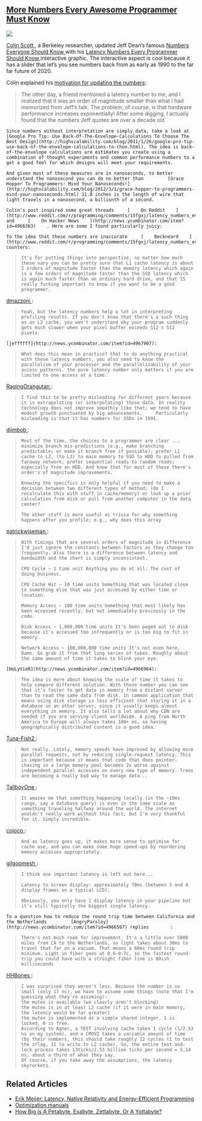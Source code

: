 ## [More Numbers Every Awesome Programmer Must Know](/blog/2013/1/15/more-numbers-every-awesome-programmer-must-know.html)

    

    

![](http://farm9.staticflickr.com/8476/8380608425_574817758a_o.jpg)

[    Colin Scott    ](http://www.eecs.berkeley.edu/~rcs/index.html)    , a Berkeley researcher, updated Jeff Dean’s famous     [    Numbers Everyone Should Know    ](http://highscalability.com/numbers-everyone-should-know)     with his     [    Latency Numbers Every Programmer Should Know    ](http://www.eecs.berkeley.edu/~rcs/research/interactive_latency.html)     interactive graphic. The interactive aspect is cool because it has a slider that let’s you see numbers back from as early as 1990 to the far far future of 2020.     

Colin explained his [motivation for updating the numbers](http://colin-scott.github.com/blog/2012/12/24/latency-trends/):

> The other day, a friend mentioned a latency number to me, and I realized that it was an order of magnitude smaller than what I had memorized from Jeff’s talk. The problem, of course, is that hardware performance increases exponentially! After some digging, I actually found that the numbers Jeff quotes are over a decade old

    Since numbers without interpretation are simply data, take a look at         [Google Pro Tip: Use Back-Of-The-Envelope-Calculations To Choose The Best Design](http://highscalability.com/blog/2011/1/26/google-pro-tip-use-back-of-the-envelope-calculations-to-choo.html). The idea is back-of-the-envelope calculations are estimates you create using a combination of thought experiments and common performance numbers to a get a good feel for which designs will meet your requirements.      

    And given most of these measures are in nanoseconds, to better understand the nanosecond you can do no better than         [Grace Hopper To Programmers: Mind Your Nanoseconds!](http://highscalability.com/blog/2012/3/1/grace-hopper-to-programmers-mind-your-nanoseconds.html) 11.8 inches is the length of wire that light travels in a nanosecond, a billionth of a second.      

    Colin's post inspired some great threads     [    On Reddit    ](http://www.reddit.com/r/programming/comments/15fgxj/latency_numbers_every_programmer_should_know_by/)     and     [    On Hacker News    ](http://news.ycombinator.com/item?id=4966363)    . Here are some I found particularly juicy:      

    To the idea that these numbers are inaccurate     [    Beckneard    ](http://www.reddit.com/r/programming/comments/15fgxj/latency_numbers_every_programmer_should_know_by/c7m3e7y)     counters:    

>     It's for putting things into perspective, no matter how much these vary you can be pretty sure that L1 cache latency is about 2 orders of magnitude faster than the memory latency which again is a few orders of magnitude faster than the SSD latency which is again much faster than an ordinary hard drive, and that IS really fucking important to know if you want to be a good programmer.    

[    dmazzoni    ](http://www.reddit.com/r/programming/comments/15fgxj/latency_numbers_every_programmer_should_know_by/c7mp7gh)    :    

>     Yeah, but the latency numbers help a lot in interpreting profiling results. If you don't know that there's a such thing as an L2 cache, you won't understand why your program suddenly gets much slower when your pixel buffer exceeds 512 x 512 pixels.    

    [jeffffff](http://news.ycombinator.com/item?id=4967907):    

>     What does this mean in practice? that to do anything practical with these latency numbers, you also need to know the parallelism of your processor and the parallelizability of your access patterns. the pure latency number only matters if you are limited to one access at a time.    

[    RagingOrangutan    ](http://www.reddit.com/r/programming/comments/15fgxj/latency_numbers_every_programmer_should_know_by/c7m7gsb)    :    

>     I find this to be pretty misleading for different years because it is extrapolating (or interpolating) those data. In reality technology does not improve smoothly like that; we tend to have modest growth punctuated by big advancements.     Particularly misleading is that it has numbers for SSDs in 1991.

[    djimbob    ](http://www.reddit.com/r/programming/comments/15fgxj/latency_numbers_every_programmer_should_know_by/c7mdlbh)    :    

>     Most of the time, the choices to a programmer are clear ... minimize branch mis-predictions (e.g., make branching predictable; or make it branch free if possible); prefer L1 cache to L2, (to L3) to main memory to SSD to HDD to pulled from faraway network; prefer sequential reads to random reads; especially from an HDD. And know that for most of these there's order's of magnitude improvements.    
> 
>     Knowing the specifics is only helpful if you need to make a decision between two different types of method; (do I recalculate this with stuff in cache/memory) or look up a prior calculation from disk or pull from another computer in the data center?    
> 
>     The other stuff is more useful as trivia for why something happens after you profile; e.g., why does this array    

[    patrickwiseman    ](http://news.ycombinator.com/item?id=4967525)    :    

>     With timings that are several orders of magnitude in difference I'd just ignore the constants between factors as they change too frequently. Also there is a difference between latency and bandwidth and the chart is simply inconsistent.    
> 
>     CPU Cycle ~ 1 time unit Anything you do at all. The cost of doing business.    
> 
>     CPU Cache Hit ~ 10 time units Something that was located close to something else that was just accessed by either time or location.    
> 
>     Memory Access ~ 100 time units Something that most likely has been accessed recently, but not immediately previously in the code.    
> 
>     Disk Access ~ 1,000,000 time units It's been paged out to disk because it's accessed too infrequently or is too big to fit in memory.    
> 
>     Network Access ~ 100,000,000 time units It's not even here. Damn. Go grab it from that long series of tubes. Roughly about the same amount of time it takes to blink your eye.    

    [HoLyVieR](http://news.ycombinator.com/item?id=4966964):    

>     The idea is more about knowing the scale of time it takes to help compare different solution. With those number you can see that it's faster to get data in memory from a distant server than to read the same data from disk. In common application that means using disk storage is less efficient that storing it in a database on an other server, since it usually keeps almost everything in memory. It also tells a lot about why CDN are needed if you are serving client worldwide. A ping from North America to Europe will always takes 100+ ms, so having geographically distributed content is a good idea.    

[    Tuna-Fish2    ](http://www.reddit.com/r/programming/comments/15fgxj/latency_numbers_every_programmer_should_know_by/c7mac9d)    :    

>     Not really. Lately, memory speeds have improved by allowing more parallel requests, not by reducing single-request latency. This is important because it means that code that does pointer-chasing in a large memory pool becomes 2x worse against independent parallel accesses on every new type of memory. Trees are becoming a really bad way to manage data...    

[    TallboyOne    ](http://news.ycombinator.com/item?id=4966824)    :    

>     It amazes me that something happening locally (in the ~10ms range, say a database query) is even in the same scale as something traveling halfway around the world. The internet wouldn't really work without this fact, but I'm very thankful for it. Simply incredible.    

[    cojoco    ](http://www.reddit.com/r/programming/comments/15fgxj/latency_numbers_every_programmer_should_know_by/c7m6ufh)    :    

>     And as latency goes up, it makes more sense to optimise for cache use, and you can make some huge speed-ups by reordering memory accesses appropriately.    

[    gilgoomesh    ](http://news.ycombinator.com/item?id=4967782)    :    

>     I think one important latency is left out here...    
> 
>     Latency to screen display: approximately 70ms (between 3 and 4 display frames on a typical LCD).    
> 
>     Obviously, you only have 1 display latency in your pipeline but it's still typically the biggest single latency.    

    To a question how to reduce the round trip time between California and the Netherlands         [AngryParsley](http://news.ycombinator.com/item?id=4966567) replies        :    

>     There's not much room for improvement. It's a little over 5000 miles from CA to the Netherlands, so light takes about 30ms to travel that far on a vacuum. That means a 60ms round trip minimum. Light in fiber goes at 0.6-0.7c, so the fastest round-trip you could have with a straight fiber line is 80ish milliseconds    

[    HHBones    ](http://www.reddit.com/r/programming/comments/15fgxj/latency_numbers_every_programmer_should_know_by/c7m6q3q)    :    

>     I was surprised they weren't less. Because the number is so small (only 17 ns), we have to assume some things (note that I'm guessing what they're assuming):      
>     the mutex is available (we clearly aren't blocking)      
>     the mutex is in at least L2 cache (if it were in main memory, the latency would be far greater)      
>     the mutex is implemented as a simple shared integer. 1 is locked, 0 is free.      
>     According to Agner, a TEST involving cache takes 1 cycle (1/2.53 ns on my system), and a CMOVZ takes a variable amount of time (by their numbers, this should take roughly 12 cycles (1 to test the zflag, 11 to write to L2 cache). So, the entire test-and-lock process takes 13ticks/2.53 billion ticks per second = 5.14 ns; about a third of what they say.      
>     Of course, if you take away the assumptions, the latency skyrockets.     

##     Related Articles    

*   [Erik Meijer: Latency, Native Relativity and Energy-Efficient Programming](http://channel9.msdn.com/Blogs/Charles/Erik-Meijer-Latency-Native-Relativity-and-Energy-Efficient-Programming)
*   [Optimization manuals](http://www.agner.org/optimize/#manuals)
*   [How Big Is A Petabyte, Exabyte, Zettabyte, Or A Yottabyte?](http://highscalability.com/blog/2012/9/11/how-big-is-a-petabyte-exabyte-zettabyte-or-a-yottabyte.html)

    